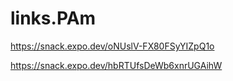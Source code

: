 # links.PAm
https://snack.expo.dev/oNUslV-FX80FSyYIZpQ1o

https://snack.expo.dev/hbRTUfsDeWb6xnrUGAihW

